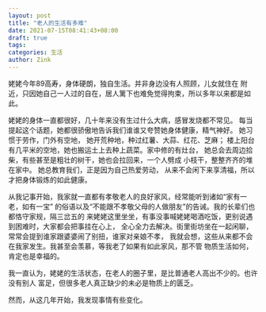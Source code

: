 ```yaml
---
layout: post
title: "老人的生活有多难"
date: 2021-07-15T08:41:43+08:00
draft: true
tags: 
categories: 生活
author: Zink
---
```


姥姥今年89高寿，身体硬朗，独自生活。并非身边没有人照顾，儿女就住在
附近，只因她自己一人过的自在，居人篱下也难免觉得拘束，所以多年以来都是如此。

姥姥的身体一直都很好，几十年来没有生过什么大病，感冒发烧都不常见。
每当提起这个话题，她都很骄傲地告诉我们谁谁又夸赞她身体健康，精气神好。
她习惯于劳作，门外有空地， 她开荒种地，种过红薯、大蒜、红花、芝麻；
楼上阳台有几平米的空地，她也搬运土上去种上蔬菜。家中修的有灶台，
她总会去周边拾柴，有些甚至是粗壮的树干，她也会拉回来，一个人劈成
小枝干，整整齐齐的堆在家中。 她总教育我们，正是因为自己热爱劳动，
从来不会闲下来享清福，所以才把身体锻炼的如此健康。

从我记事开始，我家就一直都有孝敬老人的良好家风，经常能听到诸如“家有一老，如有一宝”
的俗语以及“不能跟不孝敬父母的人做朋友”的告诫。我的长辈们也都恪守家规，隔三岔五的
来姥姥这里坐坐，有事没事喊姥姥喝酒吃饭，更别说遇到困难时，大家都会把事挂在心上，
全心全力去解决。街里街坊坐在一起闲聊，常常会提到谁家跟婆婆闹了别扭，谁家对亲娘不孝，
我就会想，这些从来都不会在我家发生。我甚至会羡慕，等我老了如果有如此家风，那不管
物质生活如何，肯定也是幸福的。

我一直认为，姥姥的生活状态，在老人的圈子里，是比普通老人高出不少的。也许没有别人
富足，但很多老人真正缺少的未必是物质上的匮乏。

然而，从这几年开始，我发现事情有些变化。




